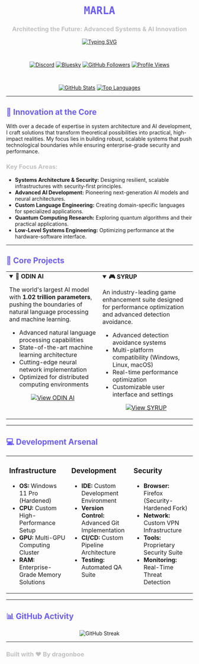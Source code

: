 <div align="center">

# <span style="color: #6B5CF7; font-family: 'JetBrains Mono', monospace;">MARLA</span>

### <span style="color: #C0C0C0;">Architecting the Future: Advanced Systems & AI Innovation</span>

[![Typing SVG](https://readme-typing-svg.demolab.com?font=JetBrains+Mono&size=24&pause=1000&color=6B5CF7&center=true&vCenter=true&random=false&width=550&lines=Systems+Architecture+%26+Security;Advanced+AI+Development;Custom+Language+Engineering;Quantum+Computing+Research;Low-Level+Systems+Engineering)](https://git.io/typing-svg)

<br>

[<img src="https://img.shields.io/badge/Discord-%235865F2.svg?style=for-the-badge&logo=discord&logoColor=white" alt="Discord">](https://discord.gg/WJUheEQtuS)
[<img src="https://img.shields.io/badge/Bluesky-%2300acee.svg?style=for-the-badge&logo=bluesky&logoColor=white" alt="Bluesky">](https://bsky.app/profile/hxch.bsky.social)
[<img src="https://img.shields.io/github/followers/dragonboe?style=for-the-badge&color=6B5CF7" alt="GitHub Followers">](https://github.com/dragonboe)
[<img src="https://komarev.com/ghpvc/?username=dragonboe&style=for-the-badge&color=6B5CF7" alt="Profile Views">](https://github.com/dragonboe)

<br>

[![GitHub Stats](https://github-readme-stats.vercel.app/api?username=dragonboe&show_icons=true&theme=aura&border_color=6B5CF7&hide_border=true&bg_color=0D1117&rank_icon=github&include_all_commits=true&count_private=true)](https://github.com/dragonboe)
[![Top Languages](https://github-readme-stats.vercel.app/api/top-langs/?username=dragonboe&layout=compact&theme=aura&border_color=6B5CF7&hide_border=true&bg_color=0D1117)](https://github.com/dragonboe)

</div>

---

## <span style="color: #6B5CF7;">🔮 Innovation at the Core</span>

With over a decade of expertise in system architecture and AI development, I craft solutions that transform theoretical possibilities into practical, high-impact realities. My focus lies in building robust, scalable systems that push technological boundaries while ensuring enterprise-grade security and performance.

### <span style="color: #C0C0C0;">Key Focus Areas:</span>
- **Systems Architecture & Security:** Designing resilient, scalable infrastructures with security-first principles.
- **Advanced AI Development:** Pioneering next-generation AI models and neural architectures.
- **Custom Language Engineering:** Creating domain-specific languages for specialized applications.
- **Quantum Computing Research:** Exploring quantum algorithms and their practical applications.
- **Low-Level Systems Engineering:** Optimizing performance at the hardware-software interface.

---

## <span style="color: #6B5CF7;">🎯 Core Projects</span>

<div align="center">
  <table>
    <tr>
      <td width="50%" valign="top">
        <details open>
          <summary><b>🤖 ODIN AI</b></summary>
          <p>
            The world's largest AI model with <b>1.02 trillion parameters</b>, pushing the boundaries of natural language processing and machine learning.
          </p>
          <ul>
            <li>Advanced natural language processing capabilities</li>
            <li>State-of-the-art machine learning architecture</li>
            <li>Cutting-edge neural network implementation</li>
            <li>Optimized for distributed computing environments</li>
          </ul>
          <p align="center">
            <a href="https://github.com/dragonboe/odin-ai"><img src="https://img.shields.io/badge/View%20Project-6B5CF7?style=for-the-badge&logo=github" alt="View ODIN AI"></a>
          </p>
        </details>
      </td>
      <td width="50%" valign="top">
        <details open>
          <summary><b>🎮 SYRUP</b></summary>
          <p>
            An industry-leading game enhancement suite designed for performance optimization and advanced detection avoidance.
          </p>
          <ul>
            <li>Advanced detection avoidance systems</li>
            <li>Multi-platform compatibility (Windows, Linux, macOS)</li>
            <li>Real-time performance optimization</li>
            <li>Customizable user interface and settings</li>
          </ul>
          <p align="center">
            <a href="https://github.com/dragonboe/syrup"><img src="https://img.shields.io/badge/View%20Project-6B5CF7?style=for-the-badge&logo=github" alt="View SYRUP"></a>
          </p>
        </details>
      </td>
    </tr>
  </table>
</div>

---

## <span style="color: #6B5CF7;">💻 Development Arsenal</span>

<div align="center">
  <table>
    <tr>
      <td width="33%" valign="top">
        <h3>Infrastructure</h3>
        <ul>
          <li><b>OS:</b> Windows 11 Pro (Hardened)</li>
          <li><b>CPU:</b> Custom High-Performance Setup</li>
          <li><b>GPU:</b> Multi-GPU Computing Cluster</li>
          <li><b>RAM:</b> Enterprise-Grade Memory Solutions</li>
        </ul>
      </td>
      <td width="33%" valign="top">
        <h3>Development</h3>
        <ul>
          <li><b>IDE:</b> Custom Development Environment</li>
          <li><b>Version Control:</b> Advanced Git Implementation</li>
          <li><b>CI/CD:</b> Custom Pipeline Architecture</li>
          <li><b>Testing:</b> Automated QA Suite</li>
        </ul>
      </td>
      <td width="33%" valign="top">
        <h3>Security</h3>
        <ul>
          <li><b>Browser:</b> Firefox (Security-Hardened Fork)</li>
          <li><b>Network:</b> Custom VPN Infrastructure</li>
          <li><b>Tools:</b> Proprietary Security Suite</li>
          <li><b>Monitoring:</b> Real-Time Threat Detection</li>
        </ul>
      </td>
    </tr>
  </table>
</div>

---

## <span style="color: #6B5CF7;">📊 GitHub Activity</span>

<div align="center">
  <img src="https://github-readme-streak-stats.herokuapp.com/?user=dragonboe&theme=aura&border=6B5CF7&hide_border=true&background=0D1117" alt="GitHub Streak" />
</div>

---

### <span style="color: #C0C0C0;">Built with ❤️ By dragonboe</span>
